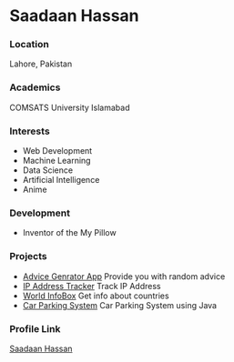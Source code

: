 # Saadaan Hassan

### Location

Lahore, Pakistan

### Academics

COMSATS University Islamabad

### Interests

- Web Development
- Machine Learning
- Data Science
- Artificial Intelligence
- Anime


### Development

- Inventor of the My Pillow

### Projects

- [Advice Genrator App](https://github.com/Saadaan-Hassan/AdviceGenratorApp) Provide you with random advice
- [IP Address Tracker](https://github.com/Saadaan-Hassan/IpAddressTracker) Track IP Address
- [World InfoBox](https://github.com/Saadaan-Hassan/rest-countries-api-with-color-theme-switcher#frontend-mentor---rest-countries-api-with-color-theme-switcher-solution) Get info about countries
- [Car Parking System](https://github.com/Saadaan-Hassan/Car-Parking-System) Car Parking System using Java

### Profile Link

[Saadaan Hassan](https://github.com/Saadaan-Hassan)